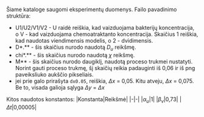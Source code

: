 Šiame kataloge saugomi eksperimentų duomenys.
Failo pavadinimo struktūra:
- U1/U2/V1/V2 - U raidė reiškia, kad vaizduojama bakterijų koncentracija, o V - kad vaizduojama chemoatraktanto koncentracija. Skaičius 1 reiškia, kad naudotas viendimensis modelis, o 2 - dvidimensis.
- D*.** - šis skaičius nurodo naudotą _D<sub>u</sub>_ reikšmę.
- chi*.** - šis skaičius nurodo naudotą _χ_ reikšmę.
- M** - šis skaičius nurodo daugiklį, naudotą proceso trukmei nustatyti. Norint gauti proceso trukmę, šį skaičių reikia padauginti iš 0,06 ir iš png paveiksliuko aukščio pikseliais.
- jei prie galo prirašyta `dx0.05`, reiškia, _Δx_ = 0,05. Kitu atveju,  _Δx_ = 0,075. Be to, visada galioja sąlyga _Δy_ = _Δx_

Kitos naudotos konstantos:
|Konstanta|Reikšmė|
|-|-|
|_α<sub>u</sub>_|1|
|_β<sub>v</sub>_|0,73|
|_Δt_|0,00005|